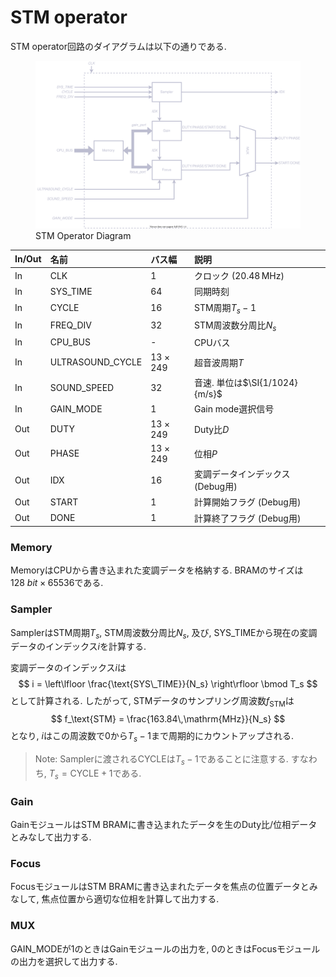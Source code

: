 # STM operator

STM operator回路のダイアグラムは以下の通りである.

<figure>
<img alt="STM operator" src="../figs/stm_operator/diagram.svg">
<figcaption>STM Operator Diagram</figcaption>
</figure>

| In/Out | 名前             | バス幅         | 説明                             |
| :----- | :--------------- | :------------- | :------------------------------- |
|   In   | CLK              | $1$            | クロック ($20.48\,\mathrm{MHz}$) |
|   In   | SYS_TIME         | $64$           | 同期時刻                         |
|   In   | CYCLE            | $16$           | STM周期$T_s-1$                   |
|   In   | FREQ_DIV         | $32$           | STM周波数分周比$N_s$             |
|   In   | CPU_BUS          | -              | CPUバス                          |
|   In   | ULTRASOUND_CYCLE | $13\times 249$ | 超音波周期$T$                    |
|   In   | SOUND_SPEED      | $32$           | 音速. 単位は$\SI{1/1024}{m/s}$   |
|   In   | GAIN_MODE        | $1$            | Gain mode選択信号                |
|   Out  | DUTY             | $13\times 249$ | Duty比$D$                        |
|   Out  | PHASE            | $13\times 249$ | 位相$P$                          |
|   Out  | IDX              | $16$           | 変調データインデックス (Debug用) |
|   Out  | START            | $1$            | 計算開始フラグ (Debug用)         |
|   Out  | DONE             | $1$            | 計算終了フラグ (Debug用)         |

### Memory

MemoryはCPUから書き込まれた変調データを格納する.
BRAMのサイズは$\SI{128}{bit}\times 65536$である.

### Sampler

SamplerはSTM周期$T_s$, STM周波数分周比$N_s$, 及び, SYS_TIMEから現在の変調データのインデックス$i$を計算する.

変調データのインデックス$i$は
$$
i = \left\lfloor \frac{\text{SYS\_TIME}}{N_s} \right\rfloor \bmod T_s
$$
として計算される.
したがって, STMデータのサンプリング周波数$f_\text{STM}$は
$$
f_\text{STM} = \frac{163.84\,\mathrm{MHz}}{N_s}
$$
となり, $i$はこの周波数で$0$から$T_s-1$まで周期的にカウントアップされる.

> Note: Samplerに渡されるCYCLEは$T_s-1$であることに注意する.
> すなわち, $T_s=\text{CYCLE}+1$である.

### Gain

GainモジュールはSTM BRAMに書き込まれたデータを生のDuty比/位相データとみなして出力する.

### Focus

FocusモジュールはSTM BRAMに書き込まれたデータを焦点の位置データとみなして, 焦点位置から適切な位相を計算して出力する.

### MUX

GAIN_MODEが$1$のときはGainモジュールの出力を, $0$のときはFocusモジュールの出力を選択して出力する.

